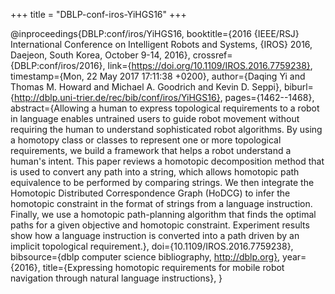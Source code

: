 +++
title = "DBLP-conf-iros-YiHGS16"
+++

@inproceedings{DBLP:conf/iros/YiHGS16,
   booktitle={2016 {IEEE/RSJ} International Conference on Intelligent Robots and
Systems, {IROS} 2016, Daejeon, South Korea, October 9-14, 2016},
   crossref={DBLP:conf/iros/2016},
   link={https://doi.org/10.1109/IROS.2016.7759238},
   timestamp={Mon, 22 May 2017 17:11:38 +0200},
   author={Daqing Yi and
Thomas M. Howard and
Michael A. Goodrich and
Kevin D. Seppi},
   biburl={http://dblp.uni-trier.de/rec/bib/conf/iros/YiHGS16},
   pages={1462--1468},
   abstract={Allowing a human to express topological requirements to a robot in language enables untrained users to guide robot movement without requiring the human to understand sophisticated robot algorithms. By using a homotopy class or classes to represent one or more topological requirements, we build a framework that helps a robot understand a human's intent. This paper reviews a homotopic decomposition method that is used to convert any path into a string, which allows homotopic path equivalence to be performed by comparing strings. We then integrate the Homotopic Distributed Correspondence Graph (HoDCG) to infer the homotopic constraint in the format of strings from a language instruction. Finally, we use a homotopic path-planning algorithm that finds the optimal paths for a given objective and homotopic constraint. Experiment results show how a language instruction is converted into a path driven by an implicit topological requirement.},
   doi={10.1109/IROS.2016.7759238},
   bibsource={dblp computer science bibliography, http://dblp.org},
   year={2016},
   title={Expressing homotopic requirements for mobile robot navigation through
natural language instructions},
}
